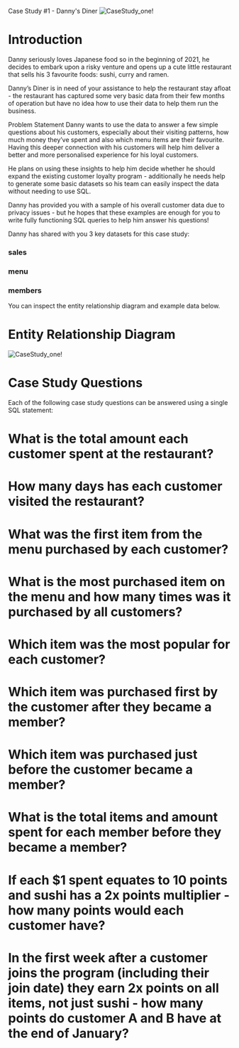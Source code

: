 
Case Study #1 - Danny's Diner
![CaseStudy_one!](https://user-images.githubusercontent.com/111879997/189985525-09a44fa4-fa8b-4734-a082-866d5307af2a.png)



# Introduction
Danny seriously loves Japanese food so in the beginning of 2021, he decides to embark upon a risky venture and opens up a cute little restaurant that sells his 3 favourite foods: sushi, curry and ramen.

Danny’s Diner is in need of your assistance to help the restaurant stay afloat - the restaurant has captured some very basic data from their few months of operation but have no idea how to use their data to help them run the business.

Problem Statement
Danny wants to use the data to answer a few simple questions about his customers, especially about their visiting patterns, how much money they’ve spent and also which menu items are their favourite. Having this deeper connection with his customers will help him deliver a better and more personalised experience for his loyal customers.

He plans on using these insights to help him decide whether he should expand the existing customer loyalty program - additionally he needs help to generate some basic datasets so his team can easily inspect the data without needing to use SQL.

Danny has provided you with a sample of his overall customer data due to privacy issues - but he hopes that these examples are enough for you to write fully functioning SQL queries to help him answer his questions!

Danny has shared with you 3 key datasets for this case study:

### sales
### menu
### members
You can inspect the entity relationship diagram and example data below.

# Entity Relationship Diagram
![CaseStudy_one!](https://user-images.githubusercontent.com/111879997/189985891-14fa2685-57bd-4c20-bb50-fdb2896b3a4c.png)

# Case Study Questions
Each of the following case study questions can be answered using a single SQL statement:

# What is the total amount each customer spent at the restaurant?
# How many days has each customer visited the restaurant?
# What was the first item from the menu purchased by each customer?
# What is the most purchased item on the menu and how many times was it purchased by all customers?
# Which item was the most popular for each customer?
# Which item was purchased first by the customer after they became a member?
# Which item was purchased just before the customer became a member?
# What is the total items and amount spent for each member before they became a member?
# If each $1 spent equates to 10 points and sushi has a 2x points multiplier - how many points would each customer have?
# In the first week after a customer joins the program (including their join date) they earn 2x points on all items, not just sushi - how many points do customer A and B have at the end of January?

